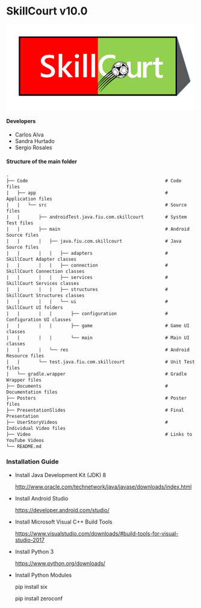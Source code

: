 SkillCourt v10.0
================

[![N|Solid](https://github.com/FIU-SCIS-Senior-Projects/SkillCourt-Ver-6.0/blob/master/SkillCourt%206.0/Code/Fall%202016%20-%20SkillCourt%206.0%20Code/app/src/main/res/drawable/skill_court_header_logo.png?raw=true)](https://www.skillcourt.com)


#### Developers
* Carlos Alva
* Sandra Hurtado
* Sergio Rosales

#### Structure of the main folder

    .
    ├── Code                                                   # Code files
    |   ├── app                                                # Application files
    |   |   └── src                                            # Source files
    |   |       ├── androidTest.java.fiu.com.skillcourt        # System Test files
    |   |       ├── main                                       # Android Source files
    |   |       |   ├── java.fiu.com.skillcourt                # Java Source files
    |   |       |   |   ├── adapters                           # SkillCourt Adapter classes
    |   |       |   |   ├── connection                         # SkillCourt Connection classes
    |   |       |   |   ├── services                           # SkillCourt Services classes
    |   |       |   |   ├── structures                         # SkillCourt Structures classes
    |   |       |   |   └── ui                                 # SkillCourt UI folders
    |   |       |   |       ├── configuration                  # Configuration UI classes
    |   |       |   |       ├── game                           # Game UI classes
    |   |       |   |       └── main                           # Main UI classes
    |   |       |   └── res                                    # Android Resource files
    |   |       └── test.java.fiu.com.skillcourt               # Unit Test files
    |   └── gradle.wrapper                                     # Gradle Wrapper files
    ├── Documents                                              # Documentation files
    ├── Posters                                                # Poster files
    ├── PresentationSlides                                     # Final Presentation
    ├── UserStoryVideos                                        # Individual Video files
    ├── Video                                                  # Links to YouTube Videos
    └── README.md

### Installation Guide
* Install Java Development Kit (JDK) 8
    
    http://www.oracle.com/technetwork/java/javase/downloads/index.html
* Install Android Studio
    
    https://developer.android.com/studio/
* Install Microsoft Visual C++ Build Tools
    
    https://www.visualstudio.com/downloads/#build-tools-for-visual-studio-2017
* Install Python 3
    
    https://www.python.org/downloads/
* Install Python Modules
    
    pip install six
    
    pip install zeroconf
